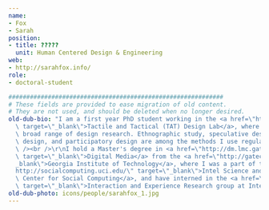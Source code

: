 ```yaml
---
name:
- Fox
- Sarah
position:
- title: ?????
  unit: Human Centered Design & Engineering
web:
- http://sarahfox.info/
role:
- doctoral-student

############################################################
# These fields are provided to ease migration of old content.
# They are not used, and should be deleted when no longer desired.
old-dub-bio: "I am a first year PhD student working in the <a href=\"http://depts.washington.edu/tatlab/\"\
  \ target=\"_blank\">Tactile and Tactical (TAT) Design Lab</a>, where I conduct a\
  \ broad range of design research. Ethnographic study, speculative design, critical\
  \ design, and participatory design are among the methods I use regularly.\r\n<br\
  \ /><br />\r\nI hold a Master's degree in <a href=\"http://dm.lmc.gatech.edu/\"\
  \ target=\"_blank\">Digital Media</a> from the <a href=\"http://gatech.edu/\" target=\"\
  _blank\">Georgia Institute of Technology</a>, where I was a part of the <a href=\"\
  http://socialcomputing.uci.edu/\" target=\"_blank\">Intel Science and Technology\
  \ Center for Social Computing</a>, and have interned in the <a href=\"http://www.intel.com/content/www/us/en/research/intel-research.html\"\
  \ target=\"_blank\">Interaction and Experience Research group at Intel Labs</a>."
old-dub-photo: icons/people/sarahfox_1.jpg
---
```

